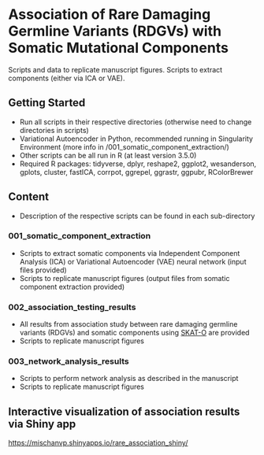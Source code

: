 # Association of Rare Damaging Germline Variants (RDGVs) with Somatic Mutational Components 
Scripts and data to replicate manuscript figures.
Scripts to extract components (either via ICA or VAE).

## Getting Started
* Run all scripts in their respective directories (otherwise need to change directories in scripts)
* Variational Autoencoder in Python, recommended running in Singularity Environment (more info in /001_somatic_component_extraction/)
* Other scripts can be all run in R (at least version 3.5.0)
* Required R packages: tidyverse, dplyr, reshape2, ggplot2, wesanderson, gplots, cluster, fastICA, corrpot, ggrepel, ggrastr, ggpubr, RColorBrewer

## Content
* Description of the respective scripts can be found in each sub-directory

### 001_somatic_component_extraction
* Scripts to extract somatic components via Independent Component Analysis (ICA) or Variational Autoencoder (VAE) neural network (input files provided)
* Scripts to replicate manuscript figures (output files from somatic component extraction provided)

### 002_association_testing_results
* All results from association study between rare damaging germline variants (RDGVs) and somatic components using [SKAT-O](https://www.cell.com/ajhg/fulltext/S0002-9297(12)00316-3) are provided
* Scripts to replicate manuscript figures

### 003_network_analysis_results
* Scripts to perform network analysis as described in the manuscript
* Scripts to replicate manuscript figures

## Interactive visualization of association results via Shiny app
https://mischanvp.shinyapps.io/rare_association_shiny/




